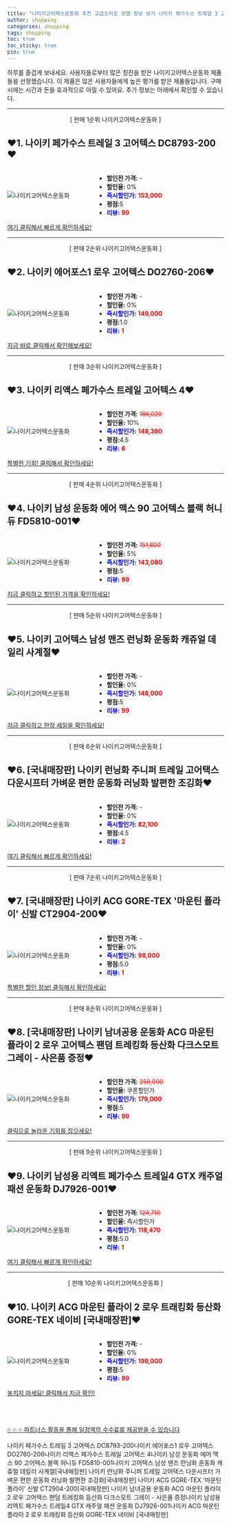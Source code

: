 ```yaml
---
title: "나이키고어텍스운동화 추천 고급스러운 모델 정보 보기 나이키 페가수스 트레일 3 고어텍스"
author: shopping
categories: shopping
tags: shopping
toc: true
toc_sticky: true
pin: true
---
```

하루를 즐겁게 보내세요. 사용자들로부터 많은 칭찬을 받은 나이키고어텍스운동화 제품들을 선정했습니다. 이 제품은 많은 사용자들에게 높은 평가를 받은 제품들입니다. 구매시에는 시간과 돈을 효과적으로 아낄 수 있어요. 추가 정보는 아래에서 확인할 수 있습니다.

---
<p class="toplist" style="margin: 0 auto; display: block; width: fit-content;">[ 판매 1순위 나이키고어텍스운동화 ]</p>

<h2><strong>❤️1. 나이키 페가수스 트레일 3 고어텍스 DC8793-200❤️</strong></h2>

<div style="display: flex; align-items: center;">
    <div style="flex: 0.4;">
        <img src="https://thumbnail6.coupangcdn.com/thumbnails/remote/230x230ex/image/vendor_inventory/ac25/5586c5368dd3cf11a683ef3c258bb796eb7ac5690d7c8e6d7c3d3b67cf12.jpg" alt="나이키고어텍스운동화" style="max-width: 100%;">
    </div>
    <div style="flex: 0.6; margin-left: 10px;">
        <ul>
            <li><strong>할인전 가격:</strong> <del style="color: red;">-</del></li>
            <li><strong>할인율:</strong> 0%</li>
            <li><span style='color:blue'><strong>즉시할인가:</strong></span> <span style='color:red'><strong>153,000</strong></span></li>
            <li><strong>평점:</strong>5</li>
            <li><span style='color:blue'><strong>리뷰:</strong></span> <span style='color:red'><strong>99</strong></span></li>
        </ul>
    </div>
</div>
<div class="center">
    <a href="https://selin100587001.github.io?lptag=AF9450613&subid=githubio&pageKey=8168860438&traceid=V0-153&itemId=23320131862&vendorItemId=90712646166" class="myButton">
        여기 클릭해서 빠르게 확인하세요!
    </a>
</div>


---
<p class="toplist" style="margin: 0 auto; display: block; width: fit-content;">[ 판매 2순위 나이키고어텍스운동화 ]</p>

<h2><strong>❤️2. 나이키 에어포스1 로우 고어텍스 DO2760-206❤️</strong></h2>

<div style="display: flex; align-items: center;">
    <div style="flex: 0.4;">
        <img src="https://thumbnail7.coupangcdn.com/thumbnails/remote/230x230ex/image/vendor_inventory/394f/e9f6c239d9579eafb23b418f3dd0d9ccb90a515209733bd38bfd99be577e.jpg" alt="나이키고어텍스운동화" style="max-width: 100%;">
    </div>
    <div style="flex: 0.6; margin-left: 10px;">
        <ul>
            <li><strong>할인전 가격:</strong> <del style="color: red;">-</del></li>
            <li><strong>할인율:</strong> 0%</li>
            <li><span style='color:blue'><strong>즉시할인가:</strong></span> <span style='color:red'><strong>149,000</strong></span></li>
            <li><strong>평점:</strong>1.0</li>
            <li><span style='color:blue'><strong>리뷰:</strong></span> <span style='color:red'><strong>1</strong></span></li>
        </ul>
    </div>
</div>
<div class="center">
    <a href="https://selin100587001.github.io?lptag=AF9450613&subid=githubio&pageKey=8170243481&traceid=V0-153&itemId=23331174416&vendorItemId=90362841299" class="myButton">
        지금 바로 클릭해서 확인해보세요!
    </a>
</div>


---
<p class="toplist" style="margin: 0 auto; display: block; width: fit-content;">[ 판매 3순위 나이키고어텍스운동화 ]</p>

<h2><strong>❤️3. 나이키 리액스 페가수스 트레일 고어텍스 4❤️</strong></h2>

<div style="display: flex; align-items: center;">
    <div style="flex: 0.4;">
        <img src="https://thumbnail10.coupangcdn.com/thumbnails/remote/230x230ex/image/retail/images/2023/09/04/16/6/ec53843a-ee0d-4e6d-9faa-32ce95a93157.jpg" alt="나이키고어텍스운동화" style="max-width: 100%;">
    </div>
    <div style="flex: 0.6; margin-left: 10px;">
        <ul>
            <li><strong>할인전 가격:</strong> <del style="color: red;">166,020</del></li>
            <li><strong>할인율:</strong> 10%</li>
            <li><span style='color:blue'><strong>즉시할인가:</strong></span> <span style='color:red'><strong>148,380</strong></span></li>
            <li><strong>평점:</strong>4.5</li>
            <li><span style='color:blue'><strong>리뷰:</strong></span> <span style='color:red'><strong>6</strong></span></li>
        </ul>
    </div>
</div>
<div class="center">
    <a href="https://selin100587001.github.io?lptag=AF9450613&subid=githubio&pageKey=7573604377&traceid=V0-153&itemId=19978443468&vendorItemId=87076773248" class="myButton">
        특별한 기회! 클릭해서 확인하세요!
    </a>
</div>


---
<p class="toplist" style="margin: 0 auto; display: block; width: fit-content;">[ 판매 4순위 나이키고어텍스운동화 ]</p>

<h2><strong>❤️4. 나이키 남성 운동화 에어 맥스 90 고어텍스 블랙 허니듀 FD5810-001❤️</strong></h2>

<div style="display: flex; align-items: center;">
    <div style="flex: 0.4;">
        <img src="https://thumbnail6.coupangcdn.com/thumbnails/remote/230x230ex/image/vendor_inventory/0e59/235c0984b8aa16813859bc5ca221f9a3c1f74da6a3fae3f2b06a152f0fcf.jpg" alt="나이키고어텍스운동화" style="max-width: 100%;">
    </div>
    <div style="flex: 0.6; margin-left: 10px;">
        <ul>
            <li><strong>할인전 가격:</strong> <del style="color: red;">151,800</del></li>
            <li><strong>할인율:</strong> 5%</li>
            <li><span style='color:blue'><strong>즉시할인가:</strong></span> <span style='color:red'><strong>143,080</strong></span></li>
            <li><strong>평점:</strong>5</li>
            <li><span style='color:blue'><strong>리뷰:</strong></span> <span style='color:red'><strong>99</strong></span></li>
        </ul>
    </div>
</div>
<div class="center">
    <a href="https://selin100587001.github.io?lptag=AF9450613&subid=githubio&pageKey=8183383035&traceid=V0-153&itemId=23400644513&vendorItemId=90427842130" class="myButton">
        지금 클릭하고 할인된 가격을 확인하세요!
    </a>
</div>


---
<p class="toplist" style="margin: 0 auto; display: block; width: fit-content;">[ 판매 5순위 나이키고어텍스운동화 ]</p>

<h2><strong>❤️5. 나이키 고어텍스 남성 맨즈 런닝화 운동화 캐쥬얼 데일리 사계절❤️</strong></h2>

<div style="display: flex; align-items: center;">
    <div style="flex: 0.4;">
        <img src="https://thumbnail8.coupangcdn.com/thumbnails/remote/230x230ex/image/vendor_inventory/b739/9639ef98e04c9afa1714b23902967a14c9d4ab64fe70301586fa76b2a2fd.png" alt="나이키고어텍스운동화" style="max-width: 100%;">
    </div>
    <div style="flex: 0.6; margin-left: 10px;">
        <ul>
            <li><strong>할인전 가격:</strong> <del style="color: red;">-</del></li>
            <li><strong>할인율:</strong> 0%</li>
            <li><span style='color:blue'><strong>즉시할인가:</strong></span> <span style='color:red'><strong>148,000</strong></span></li>
            <li><strong>평점:</strong>5</li>
            <li><span style='color:blue'><strong>리뷰:</strong></span> <span style='color:red'><strong>99</strong></span></li>
        </ul>
    </div>
</div>
<div class="center">
    <a href="https://selin100587001.github.io?lptag=AF9450613&subid=githubio&pageKey=8021103300&traceid=V0-153&itemId=22413440546&vendorItemId=89458249878" class="myButton">
        지금 클릭하고 한정 세일을 확인하세요!
    </a>
</div>


---
<p class="toplist" style="margin: 0 auto; display: block; width: fit-content;">[ 판매 6순위 나이키고어텍스운동화 ]</p>

<h2><strong>❤️6. [국내매장판] 나이키 런닝화 주니퍼 트레일 고어택스 다운시프터 가벼운 편한 운동화 러닝화 발편한 조깅화❤️</strong></h2>

<div style="display: flex; align-items: center;">
    <div style="flex: 0.4;">
        <img src="https://thumbnail10.coupangcdn.com/thumbnails/remote/230x230ex/image/vendor_inventory/ccf0/b88b7243d0adb15076e54d537991fe28715df5666d7805ce7a1ca706ef2c.png" alt="나이키고어텍스운동화" style="max-width: 100%;">
    </div>
    <div style="flex: 0.6; margin-left: 10px;">
        <ul>
            <li><strong>할인전 가격:</strong> <del style="color: red;">-</del></li>
            <li><strong>할인율:</strong> 0%</li>
            <li><span style='color:blue'><strong>즉시할인가:</strong></span> <span style='color:red'><strong>82,100</strong></span></li>
            <li><strong>평점:</strong>4.5</li>
            <li><span style='color:blue'><strong>리뷰:</strong></span> <span style='color:red'><strong>2</strong></span></li>
        </ul>
    </div>
</div>
<div class="center">
    <a href="https://selin100587001.github.io?lptag=AF9450613&subid=githubio&pageKey=7913497366&traceid=V0-153&itemId=21720601558&vendorItemId=88769857311" class="myButton">
        여기 클릭해서 빠르게 확인하세요!
    </a>
</div>


---
<p class="toplist" style="margin: 0 auto; display: block; width: fit-content;">[ 판매 7순위 나이키고어텍스운동화 ]</p>

<h2><strong>❤️7. [국내매장판] 나이키 ACG GORE-TEX '마운틴 플라이' 신발 CT2904-200❤️</strong></h2>

<div style="display: flex; align-items: center;">
    <div style="flex: 0.4;">
        <img src="https://thumbnail8.coupangcdn.com/thumbnails/remote/230x230ex/image/vendor_inventory/59bc/e41d9444afdafd717b928f6512ebbd4558e1f68d0a81e792646b38447300.jpg" alt="나이키고어텍스운동화" style="max-width: 100%;">
    </div>
    <div style="flex: 0.6; margin-left: 10px;">
        <ul>
            <li><strong>할인전 가격:</strong> <del style="color: red;">-</del></li>
            <li><strong>할인율:</strong> 0%</li>
            <li><span style='color:blue'><strong>즉시할인가:</strong></span> <span style='color:red'><strong>98,000</strong></span></li>
            <li><strong>평점:</strong>5.0</li>
            <li><span style='color:blue'><strong>리뷰:</strong></span> <span style='color:red'><strong>1</strong></span></li>
        </ul>
    </div>
</div>
<div class="center">
    <a href="https://selin100587001.github.io?lptag=AF9450613&subid=githubio&pageKey=7181595661&traceid=V0-153&itemId=18113504993&vendorItemId=90801146113" class="myButton">
        특별한 할인 정보! 클릭해서 확인하세요!
    </a>
</div>


---
<p class="toplist" style="margin: 0 auto; display: block; width: fit-content;">[ 판매 8순위 나이키고어텍스운동화 ]</p>

<h2><strong>❤️8. [국내매장판] 나이키 남녀공용 운동화 ACG 마운틴 플라이 2 로우 고어텍스 팬덤 트레킹화 등산화 다크스모트 그레이 - 사은품 증정❤️</strong></h2>

<div style="display: flex; align-items: center;">
    <div style="flex: 0.4;">
        <img src="https://thumbnail10.coupangcdn.com/thumbnails/remote/230x230ex/image/vendor_inventory/24e0/911b9e663bbbbb919d11602e9a936ec9a9877833868acb59efb164687476.jpg" alt="나이키고어텍스운동화" style="max-width: 100%;">
    </div>
    <div style="flex: 0.6; margin-left: 10px;">
        <ul>
            <li><strong>할인전 가격:</strong> <del style="color: red;">259,000</del></li>
            <li><strong>할인율:</strong> 쿠폰할인가</li>
            <li><span style='color:blue'><strong>즉시할인가:</strong></span> <span style='color:red'><strong>179,000</strong></span></li>
            <li><strong>평점:</strong>5</li>
            <li><span style='color:blue'><strong>리뷰:</strong></span> <span style='color:red'><strong>99</strong></span></li>
        </ul>
    </div>
</div>
<div class="center">
    <a href="https://selin100587001.github.io?lptag=AF9450613&subid=githubio&pageKey=8218206966&traceid=V0-153&itemId=23611957777&vendorItemId=90639815299" class="myButton">
        클릭으로 놀라운 기회를 잡으세요!
    </a>
</div>


---
<p class="toplist" style="margin: 0 auto; display: block; width: fit-content;">[ 판매 9순위 나이키고어텍스운동화 ]</p>

<h2><strong>❤️9. 나이키 남성용 리엑트 페가수스 트레일4 GTX 캐주얼 패션 운동화 DJ7926-001❤️</strong></h2>

<div style="display: flex; align-items: center;">
    <div style="flex: 0.4;">
        <img src="https://thumbnail6.coupangcdn.com/thumbnails/remote/230x230ex/image/vendor_inventory/4f0e/a277bfcaa4a5b09b205f2804a508061db0e63800c883d0b079d73460c858.jpg" alt="나이키고어텍스운동화" style="max-width: 100%;">
    </div>
    <div style="flex: 0.6; margin-left: 10px;">
        <ul>
            <li><strong>할인전 가격:</strong> <del style="color: red;">124,710</del></li>
            <li><strong>할인율:</strong> 즉시할인가</li>
            <li><span style='color:blue'><strong>즉시할인가:</strong></span> <span style='color:red'><strong>118,470</strong></span></li>
            <li><strong>평점:</strong>5.0</li>
            <li><span style='color:blue'><strong>리뷰:</strong></span> <span style='color:red'><strong>1</strong></span></li>
        </ul>
    </div>
</div>
<div class="center">
    <a href="https://selin100587001.github.io?lptag=AF9450613&subid=githubio&pageKey=8115675614&traceid=V0-153&itemId=23008055067&vendorItemId=90041911717" class="myButton">
        여기 클릭해서 빠르게 확인하세요!
    </a>
</div>


---
<p class="toplist" style="margin: 0 auto; display: block; width: fit-content;">[ 판매 10순위 나이키고어텍스운동화 ]</p>

<h2><strong>❤️10. 나이키 ACG 마운틴 플라이 2 로우 트래킹화 등산화 GORE-TEX 네이비 [국내매장판]❤️</strong></h2>

<div style="display: flex; align-items: center;">
    <div style="flex: 0.4;">
        <img src="https://thumbnail10.coupangcdn.com/thumbnails/remote/230x230ex/image/vendor_inventory/78ee/bc160d784f79b339dafa2e35ee6252cb72815b9e426fb69a35780d2e7502.jpg" alt="나이키고어텍스운동화" style="max-width: 100%;">
    </div>
    <div style="flex: 0.6; margin-left: 10px;">
        <ul>
            <li><strong>할인전 가격:</strong> <del style="color: red;">-</del></li>
            <li><strong>할인율:</strong> 0%</li>
            <li><span style='color:blue'><strong>즉시할인가:</strong></span> <span style='color:red'><strong>198,000</strong></span></li>
            <li><strong>평점:</strong>5</li>
            <li><span style='color:blue'><strong>리뷰:</strong></span> <span style='color:red'><strong>99</strong></span></li>
        </ul>
    </div>
</div>
<div class="center">
    <a href="https://selin100587001.github.io?lptag=AF9450613&subid=githubio&pageKey=8090705787&traceid=V0-153&itemId=22848988263&vendorItemId=89883669993" class="myButton">
        놓치지 마세요! 클릭해서 지금 확인!
    </a>
</div>

<br><br><br>[💦 💦 💦 파트너스 활동을 통해 일정액의 수수료를 제공받을 수 있습니다](https://link.coupang.com/a/bcpT2c)<br><br>나이키 페가수스 트레일 3 고어텍스 DC8793-200나이키 에어포스1 로우 고어텍스 DO2760-206나이키 리액스 페가수스 트레일 고어텍스 4나이키 남성 운동화 에어 맥스 90 고어텍스 블랙 허니듀 FD5810-001나이키 고어텍스 남성 맨즈 런닝화 운동화 캐쥬얼 데일리 사계절[국내매장판] 나이키 런닝화 주니퍼 트레일 고어택스 다운시프터 가벼운 편한 운동화 러닝화 발편한 조깅화[국내매장판] 나이키 ACG GORE-TEX '마운틴 플라이' 신발 CT2904-200[국내매장판] 나이키 남녀공용 운동화 ACG 마운틴 플라이 2 로우 고어텍스 팬덤 트레킹화 등산화 다크스모트 그레이 - 사은품 증정나이키 남성용 리엑트 페가수스 트레일4 GTX 캐주얼 패션 운동화 DJ7926-001나이키 ACG 마운틴 플라이 2 로우 트래킹화 등산화 GORE-TEX 네이비 [국내매장판]